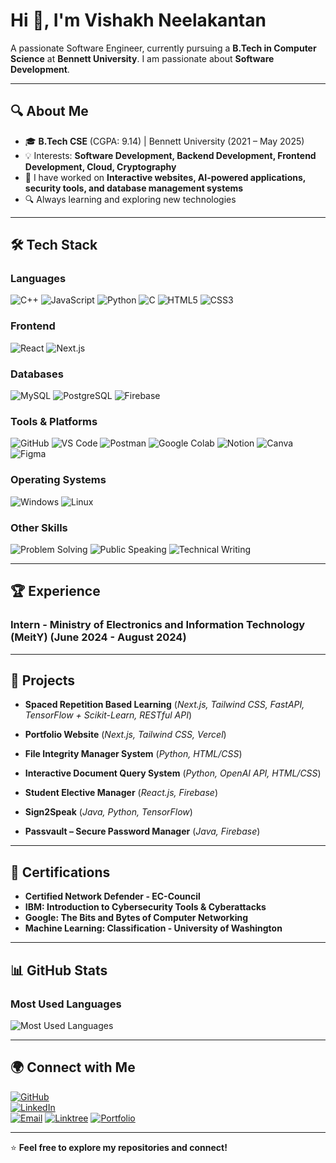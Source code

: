 # Hi 👋, I'm Vishakh Neelakantan  

A passionate Software Engineer, currently pursuing a **B.Tech in Computer Science** at **Bennett University**. I am passionate about **Software Development**.  

---

## 🔍 About Me  

- 🎓 **B.Tech CSE** (CGPA: 9.14) | Bennett University (2021 – May 2025)  
- 💡 Interests: **Software Development, Backend Development, Frontend Development, Cloud, Cryptography**  
- 🚀 I have worked on **Interactive websites, AI-powered applications, security tools, and database management systems**  
- 🔍 Always learning and exploring new technologies  

---

## 🛠️ Tech Stack  

### **Languages**
![C++](https://img.shields.io/badge/C%2B%2B-00599C?style=for-the-badge&logo=c%2B%2B&logoColor=white)
![JavaScript](https://img.shields.io/badge/JavaScript-F7DF1E?style=for-the-badge&logo=javascript&logoColor=black)
![Python](https://img.shields.io/badge/Python-3776AB?style=for-the-badge&logo=python&logoColor=white)
![C](https://img.shields.io/badge/C-00599C?style=for-the-badge&logo=c&logoColor=white)
![HTML5](https://img.shields.io/badge/HTML5-E34F26?style=for-the-badge&logo=html5&logoColor=white)
![CSS3](https://img.shields.io/badge/CSS3-1572B6?style=for-the-badge&logo=css3&logoColor=white)

### **Frontend**
![React](https://img.shields.io/badge/React-20232A?style=for-the-badge&logo=react&logoColor=61DAFB)
![Next.js](https://img.shields.io/badge/Next.js-000000?style=for-the-badge&logo=next.js&logoColor=white)

### **Databases**
![MySQL](https://img.shields.io/badge/MySQL-4479A1?style=for-the-badge&logo=mysql&logoColor=white)
![PostgreSQL](https://img.shields.io/badge/PostgreSQL-316192?style=for-the-badge&logo=postgresql&logoColor=white)
![Firebase](https://img.shields.io/badge/Firebase-FFCA28?style=for-the-badge&logo=firebase&logoColor=black)

### **Tools & Platforms**
![GitHub](https://img.shields.io/badge/GitHub-181717?style=for-the-badge&logo=github&logoColor=white)
![VS Code](https://img.shields.io/badge/VS%20Code-007ACC?style=for-the-badge&logo=visualstudiocode&logoColor=white)
![Postman](https://img.shields.io/badge/Postman-FF6C37?style=for-the-badge&logo=postman&logoColor=white)
![Google Colab](https://img.shields.io/badge/Google%20Colab-F9AB00?style=for-the-badge&logo=googlecolab&logoColor=black)
![Notion](https://img.shields.io/badge/Notion-000000?style=for-the-badge&logo=notion&logoColor=white)
![Canva](https://img.shields.io/badge/Canva-00C4CC?style=for-the-badge&logo=canva&logoColor=white)
![Figma](https://img.shields.io/badge/Figma-F24E1E?style=for-the-badge&logo=figma&logoColor=white)

### **Operating Systems**
![Windows](https://img.shields.io/badge/Windows-0078D6?style=for-the-badge&logo=windows&logoColor=white)
![Linux](https://img.shields.io/badge/Linux-FCC624?style=for-the-badge&logo=linux&logoColor=black)

### **Other Skills**
![Problem Solving](https://img.shields.io/badge/Problem%20Solving-brightgreen?style=for-the-badge)
![Public Speaking](https://img.shields.io/badge/Public%20Speaking-blue?style=for-the-badge)
![Technical Writing](https://img.shields.io/badge/Technical%20Writing-purple?style=for-the-badge)


---

## 🏆 Experience  

### **Intern - Ministry of Electronics and Information Technology (MeitY)**  (June 2024 - August 2024)
  
---

## 🚀 Projects  

- **Spaced Repetition Based Learning** (*Next.js, Tailwind CSS, FastAPI, TensorFlow + Scikit-Learn, RESTful API*) 

- **Portfolio Website** (*Next.js, Tailwind CSS, Vercel*)

- **File Integrity Manager System** (*Python, HTML/CSS*)    

- **Interactive Document Query System** (*Python, OpenAI API, HTML/CSS*)   

- **Student Elective Manager** (*React.js, Firebase*)    

- **Sign2Speak** (*Java, Python, TensorFlow*)   

- **Passvault – Secure Password Manager** (*Java, Firebase*)   

---

## 📜 Certifications  

- **Certified Network Defender - EC-Council**  
- **IBM: Introduction to Cybersecurity Tools & Cyberattacks** 
- **Google: The Bits and Bytes of Computer Networking**  
- **Machine Learning: Classification - University of Washington**  

---
## 📊 GitHub Stats
### Most Used Languages

![Most Used Languages](https://github-readme-stats.vercel.app/api/top-langs/?username=Vishakh-Neelakantan&layout=compact&langs_count=6&theme=dark)

---

## 🌍 Connect with Me  

[![GitHub](https://img.shields.io/badge/GitHub-100000?style=for-the-badge&logo=github)](https://github.com/Vishakh-Neelakantan)  
[![LinkedIn](https://img.shields.io/badge/LinkedIn-0077B5?style=for-the-badge&logo=linkedin)](https://www.linkedin.com/in/vishakh-neelakantan/)  
[![Email](https://img.shields.io/badge/Email-D14836?style=for-the-badge&logo=gmail&logoColor=white)](mailto:vishakhneelakantan@gmail.com)
[![Linktree](https://img.shields.io/badge/Linktree-43E660?style=for-the-badge&logo=linktree&logoColor=white)](https://linktr.ee/nvishakh)
[![Portfolio](https://img.shields.io/badge/Portfolio-000?style=for-the-badge&logo=react&logoColor=white)]([https://yourportfolio.com](https://vishakhn.vercel.app/))

---

⭐ **Feel free to explore my repositories and connect!**  
